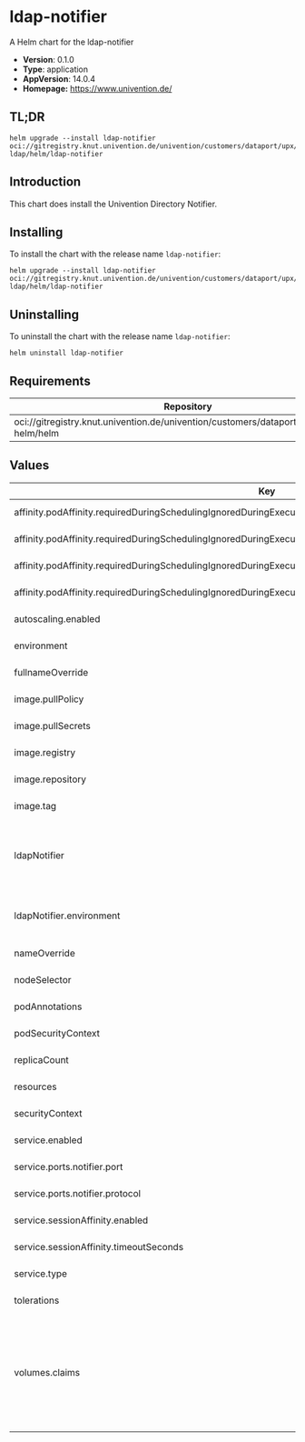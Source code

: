 # ldap-notifier

A Helm chart for the ldap-notifier

- **Version**: 0.1.0
- **Type**: application
- **AppVersion**: 14.0.4
- **Homepage:** <https://www.univention.de/>

## TL;DR

```console
helm upgrade --install ldap-notifier oci://gitregistry.knut.univention.de/univention/customers/dataport/upx/container-ldap/helm/ldap-notifier
```

## Introduction

This chart does install the Univention Directory Notifier.

## Installing

To install the chart with the release name `ldap-notifier`:

```console
helm upgrade --install ldap-notifier oci://gitregistry.knut.univention.de/univention/customers/dataport/upx/container-ldap/helm/ldap-notifier
```

## Uninstalling

To uninstall the chart with the release name `ldap-notifier`:

```console
helm uninstall ldap-notifier
```

## Requirements

| Repository | Name | Version |
|------------|------|---------|
| oci://gitregistry.knut.univention.de/univention/customers/dataport/upx/common-helm/helm | common | ^0.2.0 |

## Values

<table>
	<thead>
		<th>Key</th>
		<th>Type</th>
		<th>Default</th>
		<th>Description</th>
	</thead>
	<tbody>
		<tr>
			<td>affinity.podAffinity.requiredDuringSchedulingIgnoredDuringExecution[0].labelSelector.matchExpressions[0].key</td>
			<td>string</td>
			<td><pre lang="json">
"app.kubernetes.io/name"
</pre>
</td>
			<td></td>
		</tr>
		<tr>
			<td>affinity.podAffinity.requiredDuringSchedulingIgnoredDuringExecution[0].labelSelector.matchExpressions[0].operator</td>
			<td>string</td>
			<td><pre lang="json">
"In"
</pre>
</td>
			<td></td>
		</tr>
		<tr>
			<td>affinity.podAffinity.requiredDuringSchedulingIgnoredDuringExecution[0].labelSelector.matchExpressions[0].values[0]</td>
			<td>string</td>
			<td><pre lang="json">
"ldap-server"
</pre>
</td>
			<td></td>
		</tr>
		<tr>
			<td>affinity.podAffinity.requiredDuringSchedulingIgnoredDuringExecution[0].topologyKey</td>
			<td>string</td>
			<td><pre lang="json">
"kubernetes.io/hostname"
</pre>
</td>
			<td></td>
		</tr>
		<tr>
			<td>autoscaling.enabled</td>
			<td>bool</td>
			<td><pre lang="json">
false
</pre>
</td>
			<td></td>
		</tr>
		<tr>
			<td>environment</td>
			<td>object</td>
			<td><pre lang="json">
{}
</pre>
</td>
			<td></td>
		</tr>
		<tr>
			<td>fullnameOverride</td>
			<td>string</td>
			<td><pre lang="json">
""
</pre>
</td>
			<td></td>
		</tr>
		<tr>
			<td>image.pullPolicy</td>
			<td>string</td>
			<td><pre lang="json">
"Always"
</pre>
</td>
			<td></td>
		</tr>
		<tr>
			<td>image.pullSecrets</td>
			<td>list</td>
			<td><pre lang="json">
[]
</pre>
</td>
			<td></td>
		</tr>
		<tr>
			<td>image.registry</td>
			<td>string</td>
			<td><pre lang="json">
"registry.souvap-univention.de"
</pre>
</td>
			<td></td>
		</tr>
		<tr>
			<td>image.repository</td>
			<td>string</td>
			<td><pre lang="json">
"souvap/tooling/images/univention-ldap/ldap-notifier"
</pre>
</td>
			<td></td>
		</tr>
		<tr>
			<td>image.tag</td>
			<td>string</td>
			<td><pre lang="json">
"latest"
</pre>
</td>
			<td></td>
		</tr>
		<tr>
			<td>ldapNotifier</td>
			<td>object</td>
			<td><pre lang="json">
{
  "environment": "production"
}
</pre>
</td>
			<td>Application configuration for the Univention Directory Notifier</td>
		</tr>
		<tr>
			<td>ldapNotifier.environment</td>
			<td>string</td>
			<td><pre lang="json">
"production"
</pre>
</td>
			<td>TODO: Clarify usage of this parameter</td>
		</tr>
		<tr>
			<td>nameOverride</td>
			<td>string</td>
			<td><pre lang="json">
""
</pre>
</td>
			<td></td>
		</tr>
		<tr>
			<td>nodeSelector</td>
			<td>object</td>
			<td><pre lang="json">
{}
</pre>
</td>
			<td></td>
		</tr>
		<tr>
			<td>podAnnotations</td>
			<td>object</td>
			<td><pre lang="json">
{}
</pre>
</td>
			<td></td>
		</tr>
		<tr>
			<td>podSecurityContext</td>
			<td>object</td>
			<td><pre lang="json">
{}
</pre>
</td>
			<td></td>
		</tr>
		<tr>
			<td>replicaCount</td>
			<td>int</td>
			<td><pre lang="json">
1
</pre>
</td>
			<td></td>
		</tr>
		<tr>
			<td>resources</td>
			<td>string</td>
			<td><pre lang="json">
null
</pre>
</td>
			<td></td>
		</tr>
		<tr>
			<td>securityContext</td>
			<td>object</td>
			<td><pre lang="json">
{}
</pre>
</td>
			<td></td>
		</tr>
		<tr>
			<td>service.enabled</td>
			<td>bool</td>
			<td><pre lang="json">
true
</pre>
</td>
			<td></td>
		</tr>
		<tr>
			<td>service.ports.notifier.port</td>
			<td>int</td>
			<td><pre lang="json">
6669
</pre>
</td>
			<td></td>
		</tr>
		<tr>
			<td>service.ports.notifier.protocol</td>
			<td>string</td>
			<td><pre lang="json">
"TCP"
</pre>
</td>
			<td></td>
		</tr>
		<tr>
			<td>service.sessionAffinity.enabled</td>
			<td>bool</td>
			<td><pre lang="json">
false
</pre>
</td>
			<td></td>
		</tr>
		<tr>
			<td>service.sessionAffinity.timeoutSeconds</td>
			<td>int</td>
			<td><pre lang="json">
10800
</pre>
</td>
			<td></td>
		</tr>
		<tr>
			<td>service.type</td>
			<td>string</td>
			<td><pre lang="json">
"ClusterIP"
</pre>
</td>
			<td></td>
		</tr>
		<tr>
			<td>tolerations</td>
			<td>list</td>
			<td><pre lang="json">
[]
</pre>
</td>
			<td></td>
		</tr>
		<tr>
			<td>volumes.claims</td>
			<td>object</td>
			<td><pre lang="json">
{
  "shared-data": "shared-data-ldap-server-0",
  "shared-run": "shared-run-ldap-server-0"
}
</pre>
</td>
			<td>Mapping of volumes to the volume claim names to use. Those have to match the volumes of the "ldap-server".</td>
		</tr>
	</tbody>
</table>

